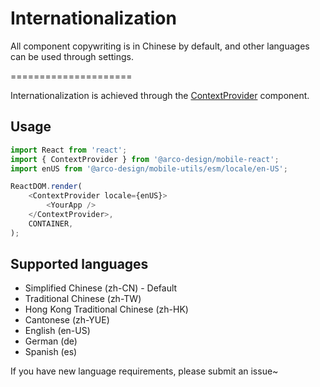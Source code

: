# Internationalization

All component copywriting is in Chinese by default, and other languages can be used through settings.

=====================

Internationalization is achieved through the [ContextProvider](#/components/context-provider) component.

## Usage

```js
import React from 'react';
import { ContextProvider } from '@arco-design/mobile-react';
import enUS from '@arco-design/mobile-utils/esm/locale/en-US';

ReactDOM.render(
    <ContextProvider locale={enUS}>
        <YourApp />
    </ContextProvider>,
    CONTAINER,
);
```

## Supported languages

-   Simplified Chinese (zh-CN) - Default
-   Traditional Chinese (zh-TW)
-   Hong Kong Traditional Chinese (zh-HK)
-   Cantonese (zh-YUE)
-   English (en-US)
-   German (de)
-   Spanish (es)

If you have new language requirements, please submit an issue~
